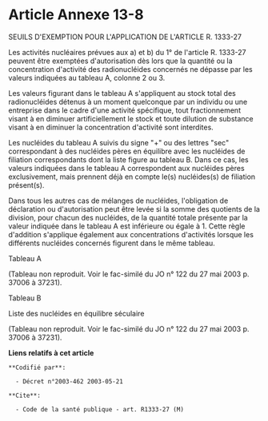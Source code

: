 # Article Annexe 13-8

SEUILS D'EXEMPTION POUR L'APPLICATION DE L'ARTICLE R. 1333-27  

Les activités nucléaires prévues aux a) et b) du 1° de l'article R. 1333-27 peuvent être exemptées d'autorisation dès lors
que la quantité ou la concentration d'activité des radionucléides concernés ne dépasse par les valeurs indiquées au tableau
A, colonne 2 ou 3.

Les valeurs figurant dans le tableau A s'appliquent au stock total des radionucléides détenus à un moment quelconque par un
individu ou une entreprise dans le cadre d'une activité spécifique, tout fractionnement visant à en diminuer artificiellement
le stock et toute dilution de substance visant à en diminuer la concentration d'activité sont interdites.

Les nucléides du tableau A suivis du signe "+" ou des lettres "sec" correspondant à des nucléides pères en équilibre avec les
nucléides de filiation correspondants dont la liste figure au tableau B. Dans ce cas, les valeurs indiquées dans le tableau A
correspondent aux nucléides pères exclusivement, mais prennent déjà en compte le(s) nucléides(s) de filiation présent(s).

Dans tous les autres cas de mélanges de nucléides, l'obligation de déclaration ou d'autorisation peut être levée si la somme
des quotients de la division, pour chacun des nucléides, de la quantité totale présente par la valeur indiquée dans le
tableau A est inférieure ou égale à 1. Cette règle d'addition s'applique également aux concentrations d'activités lorsque les
différents nucléides concernés figurent dans le même tableau.

Tableau A

(Tableau non reproduit. Voir le fac-similé du JO n° 122 du 27 mai 2003 p. 37006 à 37231).

Tableau B

Liste des nucléides en équilibre séculaire

(Tableau non reproduit. Voir le fac-similé du JO n° 122 du 27 mai 2003 p. 37006 à 37231).

**Liens relatifs à cet article**

	**Codifié par**:

	  - Décret n°2003-462 2003-05-21

	**Cite**:

	  - Code de la santé publique - art. R1333-27 (M)
